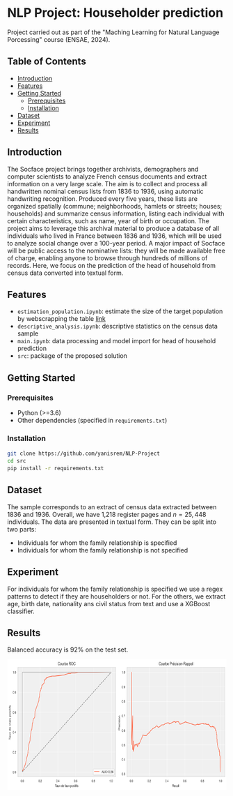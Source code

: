 # NLP Project: Householder prediction

Project carried out as part of the "Maching Learning for Natural Language Porcessing" course (ENSAE, 2024).

## Table of Contents
- [Introduction](#introduction)
- [Features](#features)
- [Getting Started](#getting-started)
  - [Prerequisites](#prerequisites)
  - [Installation](#installation)
- [Dataset](#dataset)
- [Experiment](#experiment)
- [Results](#results)

## Introduction

The Socface project brings together archivists, demographers and computer scientists to analyze French census documents and extract information on a very large scale. The aim is to collect and process all handwritten nominal census lists from 1836 to 1936, using automatic handwriting recognition.
Produced every five years, these lists are organized spatially (commune; neighborhoods, hamlets or streets; houses; households) and summarize census information, listing each individual with certain characteristics, such as name, year of birth or occupation.
The project aims to leverage this archival material to produce a database of all individuals who lived in France between 1836 and 1936, which will be used to analyze social change over a 100-year period. A major impact of Socface will be public access to the nominative lists: they will be made available free of charge, enabling anyone to browse through hundreds of millions of records.
Here, we focus on the prediction of the head of household from census data converted into textual form.

## Features

- `estimation_population.ipynb`: estimate the size of the target population by webscrapping the table [link](https://fr.wikipedia.org/wiki/Histoire_d%C3%A9mographique_de_la_France)
- `descriptive_analysis.ipynb`: descriptive statistics on the census data sample
- `main.ipynb`: data processing and model import for head of household prediction
- `src`: package of the proposed solution

## Getting Started

### Prerequisites

- Python (>=3.6)
- Other dependencies (specified in `requirements.txt`)

### Installation

```bash
git clone https://github.com/yanisrem/NLP-Project
cd src
pip install -r requirements.txt
```

## Dataset

The sample corresponds to an extract of census data extracted between 1836 and 1936. Overall, we have 1,218 register pages and $n = 25,448$ individuals. The data are presented in textual form.
They can be split into two parts:
* Individuals for whom the family relationship is specified
* Individuals for whom the family relationship is not specified

## Experiment

For individuals for whom the family relationship is specified we use a regex patterns to detect if they are householders or not.
For the others, we extract age, birth date, nationality ans civil status from text and use a XGBoost classifier.

## Results
Balanced accuracy is 92% on the test set.

<div style="text-align:center;">
  <img src="./fig/roc_precrecall.png" width="700" height="300">
</div>
